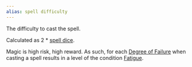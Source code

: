 ```yaml
---
alias: spell difficulty
---
```

   
The difficulty to cast the spell.    
   
Calculated as 2 * [spell dice](../Magic/Spell%20Dice.md).   
   
Magic is high risk, high reward. As such, for each [Degree of Failure](../Rolling%20Dice/Degree%20of%20Failure.md) when casting a spell results in a level of the condition [Fatigue](../Conditions/Fatigue.md).